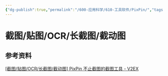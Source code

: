 ```yaml
---
{"dg-publish":true,"permalink":"/600-应用科学/610-工具软件/PixPin/","tags":["Windows/截图"],"noteIcon":""}
---
```


# 截图/贴图/OCR/长截图/截动图


## 参考资料
[[截图/贴图/OCR/长截图/截动图] PixPin 不止截图的截图工具 - V2EX](https://www.v2ex.com/t/989393)